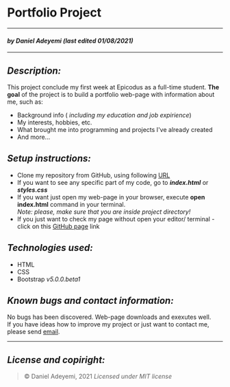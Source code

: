 # Portfolio Project 
---
#### *by* ***Daniel Adeyemi*** *(last edited 01/08/2021)*
* * *
## *Description:*   
This project conclude my first week at Epicodus as a full-time student. **The goal** of the project is to build a portfolio web-page with information about me, such as:
* Background info ( *including my education and job expirience*) 
* My interests, hobbies, etc.
* What brought me into programming and projects I've already created
* And more...

## *Setup instructions:*
* Clone my repository from GitHub, using following [URL](https://github.com/DanielAdeyemi/Epicodus-project-1.git)
* If you want to see any specific part of my code, go to ***index.html*** or ***styles.css***
* If you want just open my web-page in your browser, execute **open index.html** command in your terminal.    
*Note: please, make sure that you are inside project directory!*
* If you just want to check my page without open your editor/ terminal - click on this [GitHub page]() link

## *Technologies used:*
* HTML
* CSS 
* Bootstrap *v5.0.0.beta1*

## *Known bugs and contact information:*
No bugs has been discovered. Web-page downloads and exexutes well.   
If you have ideas how to improve my project or just want to contact me, please send [email](mailto:adeyemidany@gmail.com).

---
## *License and copiright:*
> © Daniel Adeyemi, 2021
> *Licensed under MIT license*
